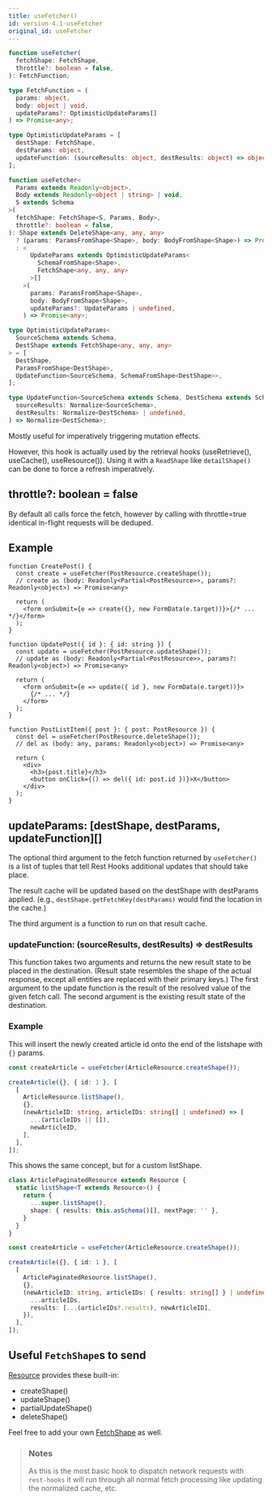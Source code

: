 ```yaml
---
title: useFetcher()
id: version-4.1-useFetcher
original_id: useFetcher
---
```


<!--DOCUSAURUS_CODE_TABS-->
<!--Type-->

```typescript
function useFetcher(
  fetchShape: FetchShape,
  throttle?: boolean = false,
): FetchFunction;

type FetchFunction = (
  params: object,
  body: object | void,
  updateParams?: OptimisticUpdateParams[]
) => Promise<any>;

type OptimisticUpdateParams = [
  destShape: FetchShape,
  destParams: object,
  updateFunction: (sourceResults: object, destResults: object) => object,
];
```

<!--With Generics-->

```typescript
function useFetcher<
  Params extends Readonly<object>,
  Body extends Readonly<object | string> | void,
  S extends Schema
>(
  fetchShape: FetchShape<S, Params, Body>,
  throttle?: boolean = false,
): Shape extends DeleteShape<any, any, any>
  ? (params: ParamsFromShape<Shape>, body: BodyFromShape<Shape>) => Promise<any>
  : <
      UpdateParams extends OptimisticUpdateParams<
        SchemaFromShape<Shape>,
        FetchShape<any, any, any>
      >[]
    >(
      params: ParamsFromShape<Shape>,
      body: BodyFromShape<Shape>,
      updateParams?: UpdateParams | undefined,
    ) => Promise<any>;

type OptimisticUpdateParams<
  SourceSchema extends Schema,
  DestShape extends FetchShape<any, any, any>
> = [
  DestShape,
  ParamsFromShape<DestShape>,
  UpdateFunction<SourceSchema, SchemaFromShape<DestShape>>,
];

type UpdateFunction<SourceSchema extends Schema, DestSchema extends Schema> = (
  sourceResults: Normalize<SourceSchema>,
  destResults: Normalize<DestSchema> | undefined,
) => Normalize<DestSchema>;
```

<!--END_DOCUSAURUS_CODE_TABS-->

Mostly useful for imperatively triggering mutation effects.

However, this hook is actually used by the retrieval hooks (useRetrieve(), useCache(), useResource()). Using
it with a `ReadShape` like `detailShape()` can be done to force a refresh imperatively.

## throttle?: boolean = false

By default all calls force the fetch, however by calling with throttle=true identical
in-flight requests will be deduped.

## Example

```tsx
function CreatePost() {
  const create = useFetcher(PostResource.createShape());
  // create as (body: Readonly<Partial<PostResource>>, params?: Readonly<object>) => Promise<any>

  return (
    <form onSubmit={e => create({}, new FormData(e.target))}>{/* ... */}</form>
  );
}
```

```tsx
function UpdatePost({ id }: { id: string }) {
  const update = useFetcher(PostResource.updateShape());
  // update as (body: Readonly<Partial<PostResource>>, params?: Readonly<object>) => Promise<any>

  return (
    <form onSubmit={e => update({ id }, new FormData(e.target))}>
      {/* ... */}
    </form>
  );
}
```

```tsx
function PostListItem({ post }: { post: PostResource }) {
  const del = useFetcher(PostResource.deleteShape());
  // del as (body: any, params: Readonly<object>) => Promise<any>

  return (
    <div>
      <h3>{post.title}</h3>
      <button onClick={() => del({ id: post.id })}>X</button>
    </div>
  );
}
```

## updateParams: [destShape, destParams, updateFunction][]

The optional third argument to the fetch function returned by `useFetcher()` is a
list of tuples that tell Rest Hooks additional updates that should take place.

The result cache will be updated based on the destShape with destParams applied.
(e.g., `destShape.getFetchKey(destParams)` would find the location in the cache.)

The third argument is a function to run on that result cache.

### updateFunction: (sourceResults, destResults) => destResults

This function takes two arguments
and returns the new result state to be placed in the destination. (Result state resembles
the shape of the actual response, except all entities are replaced with their primary keys.)
The first argument to the update function is the result of the resolved value of the given fetch call.
The second argument is the existing result state of the destination.

### Example

This will insert the newly created article id onto the end of the listshape with `{}` params.

```typescript
const createArticle = useFetcher(ArticleResource.createShape());

createArticle({}, { id: 1 }, [
  [
    ArticleResource.listShape(),
    {},
    (newArticleID: string, articleIDs: string[] | undefined) => [
      ...(articleIDs || []),
      newArticleID,
    ],
  ],
]);
```

This shows the same concept, but for a custom listShape.

```typescript
class ArticlePaginatedResource extends Resource {
  static listShape<T extends Resource>() {
    return {
      ...super.listShape(),
      shape: { results: this.asSchema()[], nextPage: '' },
    }
  }
}
```

```typescript
const createArticle = useFetcher(ArticleResource.createShape());

createArticle({}, { id: 1 }, [
  [
    ArticlePaginatedResource.listShape(),
    {},
    (newArticleID: string, articleIDs: { results: string[] } | undefined) => ({
      ...articleIDs,
      results: [...(articleIDs?.results), newArticleID],
    }),
  ],
]);
```

## Useful `FetchShape`s to send

[Resource](./Resource.md#provided-and-overridable-methods) provides these built-in:

- createShape()
- updateShape()
- partialUpdateShape()
- deleteShape()

Feel free to add your own [FetchShape](./FetchShape.md) as well.

> ### Notes
>
> As this is the most basic hook to dispatch network requests with `rest-hooks` it will run through all normal fetch processing like updating
> the normalized cache, etc.
